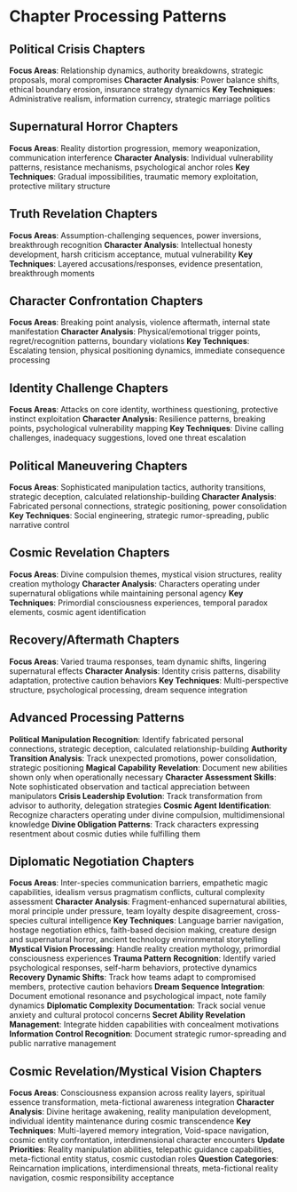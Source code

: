 # Chapter Processing Patterns

## Political Crisis Chapters
**Focus Areas**: Relationship dynamics, authority breakdowns, strategic proposals, moral compromises
**Character Analysis**: Power balance shifts, ethical boundary erosion, insurance strategy dynamics
**Key Techniques**: Administrative realism, information currency, strategic marriage politics

## Supernatural Horror Chapters  
**Focus Areas**: Reality distortion progression, memory weaponization, communication interference
**Character Analysis**: Individual vulnerability patterns, resistance mechanisms, psychological anchor roles
**Key Techniques**: Gradual impossibilities, traumatic memory exploitation, protective military structure

## Truth Revelation Chapters
**Focus Areas**: Assumption-challenging sequences, power inversions, breakthrough recognition
**Character Analysis**: Intellectual honesty development, harsh criticism acceptance, mutual vulnerability
**Key Techniques**: Layered accusations/responses, evidence presentation, breakthrough moments

## Character Confrontation Chapters
**Focus Areas**: Breaking point analysis, violence aftermath, internal state manifestation
**Character Analysis**: Physical/emotional trigger points, regret/recognition patterns, boundary violations
**Key Techniques**: Escalating tension, physical positioning dynamics, immediate consequence processing

## Identity Challenge Chapters
**Focus Areas**: Attacks on core identity, worthiness questioning, protective instinct exploitation
**Character Analysis**: Resilience patterns, breaking points, psychological vulnerability mapping
**Key Techniques**: Divine calling challenges, inadequacy suggestions, loved one threat escalation

## Political Maneuvering Chapters
**Focus Areas**: Sophisticated manipulation tactics, authority transitions, strategic deception, calculated relationship-building
**Character Analysis**: Fabricated personal connections, strategic positioning, power consolidation
**Key Techniques**: Social engineering, strategic rumor-spreading, public narrative control

## Cosmic Revelation Chapters
**Focus Areas**: Divine compulsion themes, mystical vision structures, reality creation mythology
**Character Analysis**: Characters operating under supernatural obligations while maintaining personal agency
**Key Techniques**: Primordial consciousness experiences, temporal paradox elements, cosmic agent identification

## Recovery/Aftermath Chapters
**Focus Areas**: Varied trauma responses, team dynamic shifts, lingering supernatural effects
**Character Analysis**: Identity crisis patterns, disability adaptation, protective caution behaviors
**Key Techniques**: Multi-perspective structure, psychological processing, dream sequence integration

## Advanced Processing Patterns
**Political Manipulation Recognition**: Identify fabricated personal connections, strategic deception, calculated relationship-building
**Authority Transition Analysis**: Track unexpected promotions, power consolidation, strategic positioning
**Magical Capability Revelation**: Document new abilities shown only when operationally necessary
**Character Assessment Skills**: Note sophisticated observation and tactical appreciation between manipulators
**Crisis Leadership Evolution**: Track transformation from advisor to authority, delegation strategies
**Cosmic Agent Identification**: Recognize characters operating under divine compulsion, multidimensional knowledge
**Divine Obligation Patterns**: Track characters expressing resentment about cosmic duties while fulfilling them

## Diplomatic Negotiation Chapters
**Focus Areas**: Inter-species communication barriers, empathetic magic capabilities, idealism versus pragmatism conflicts, cultural complexity assessment
**Character Analysis**: Fragment-enhanced supernatural abilities, moral principle under pressure, team loyalty despite disagreement, cross-species cultural intelligence
**Key Techniques**: Language barrier navigation, hostage negotiation ethics, faith-based decision making, creature design and supernatural horror, ancient technology environmental storytelling
**Mystical Vision Processing**: Handle reality creation mythology, primordial consciousness experiences
**Trauma Pattern Recognition**: Identify varied psychological responses, self-harm behaviors, protective dynamics
**Recovery Dynamic Shifts**: Track how teams adapt to compromised members, protective caution behaviors
**Dream Sequence Integration**: Document emotional resonance and psychological impact, note family dynamics
**Diplomatic Complexity Documentation**: Track social venue anxiety and cultural protocol concerns
**Secret Ability Revelation Management**: Integrate hidden capabilities with concealment motivations
**Information Control Recognition**: Document strategic rumor-spreading and public narrative management

## Cosmic Revelation/Mystical Vision Chapters
**Focus Areas**: Consciousness expansion across reality layers, spiritual essence transformation, meta-fictional awareness integration
**Character Analysis**: Divine heritage awakening, reality manipulation development, individual identity maintenance during cosmic transcendence
**Key Techniques**: Multi-layered memory integration, Void-space navigation, cosmic entity confrontation, interdimensional character encounters
**Update Priorities**: Reality manipulation abilities, telepathic guidance capabilities, meta-fictional entity status, cosmic custodian roles
**Question Categories**: Reincarnation implications, interdimensional threats, meta-fictional reality navigation, cosmic responsibility acceptance
